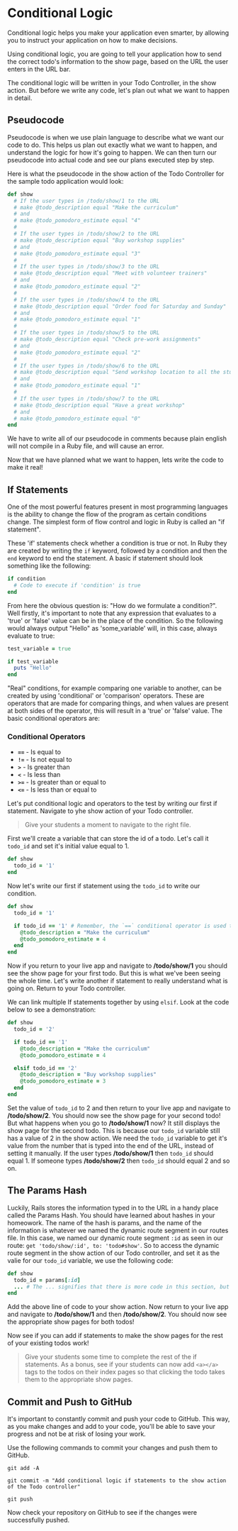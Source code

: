 # Conditional Logic
Conditional logic helps you make your application even smarter, by allowing you to instruct your application on how to make decisions.

Using conditional logic, you are going to tell your application how to send the correct todo's information to the show page, based on the URL the user enters in the URL bar.

The conditional logic will be written in your Todo Controller, in the show action. But before we write any code, let's plan out what we want to happen in detail.

## Pseudocode
Pseudocode is when we use plain language to describe what we want our code to do. This helps us plan out exactly what we want to happen, and understand the logic for how it's going to happen. We can then turn our pseudocode into actual code and see our plans executed step by step.

Here is what the pseudocode in the show action of the Todo Controller for the sample todo application would look:
```ruby
def show
  # If the user types in /todo/show/1 to the URL
  # make @todo_description equal "Make the curriculum"
  # and
  # make @todo_pomodoro_estimate equal "4"
  #
  # If the user types in /todo/show/2 to the URL
  # make @todo_description equal "Buy workshop supplies"
  # and
  # make @todo_pomodoro_estimate equal "3"
  #
  # If the user types in /todo/show/3 to the URL
  # make @todo_description equal "Meet with volunteer trainers"
  # and
  # make @todo_pomodoro_estimate equal "2"
  #
  # If the user types in /todo/show/4 to the URL
  # make @todo_description equal "Order food for Saturday and Sunday"
  # and
  # make @todo_pomodoro_estimate equal "1"
  #
  # If the user types in /todo/show/5 to the URL
  # make @todo_description equal "Check pre-work assignments"
  # and
  # make @todo_pomodoro_estimate equal "2"
  #
  # If the user types in /todo/show/6 to the URL
  # make @todo_description equal "Send workshop location to all the students"
  # and
  # make @todo_pomodoro_estimate equal "1"
  #
  # If the user types in /todo/show/7 to the URL
  # make @todo_description equal "Have a great workshop"
  # and
  # make @todo_pomodoro_estimate equal "0"
end
```

We have to write all of our pseudocode in comments because plain english will not compile in a Ruby file, and will cause an error.

Now that we have planned what we want to happen, lets write the code to make it real!

## If Statements
One of the most powerful features present in most programming languages is the ability to change the flow of the program as certain conditions change. The simplest form of flow control and logic in Ruby is called an "if statement".

These 'if' statements check whether a condition is true or not. In Ruby they are created by writing the `if` keyword, followed by a condition and then the `end` keyword to end the statement. A basic if statement should look something like the following:
```ruby
if condition
  # Code to execute if 'condition' is true
end
```

From here the obvious question is: "How do we formulate a condition?". Well firstly, it's important to note that any expression that evaluates to a 'true' or 'false' value can be in the place of the condition. So the following would always output "Hello" as 'some_variable' will, in this case, always evaluate to true:
```ruby
test_variable = true

if test_variable
  puts "Hello"
end
```

"Real" conditions, for example comparing one variable to another, can be created by using 'conditional' or 'comparison' operators. These are operators that are made for comparing things, and when values are present at both sides of the operator, this will result in a 'true' or 'false' value. The basic conditional operators are:

### Conditional Operators
  * **`==`** - Is equal to
  * **`!=`** - Is not equal to
  * **`>`** - Is greater than
  * **`<`** - Is less than
  * **`>=`** - Is greater than or equal to
  * **`<=`** - Is less than or equal to

Let's put conditional logic and operators to the test by writing our first if statement. Navigate to yhe show action of your Todo controller.

>Give your students a moment to navigate to the right file.

First we'll create a variable that can store the id of a todo. Let's call it `todo_id` and set it's initial value equal to 1.
```ruby
def show
  todo_id = '1'
end
```

Now let's write our first if statement using the `todo_id` to write our condition.
```ruby
def show
  todo_id = '1'

  if todo_id == '1' # Remember, the `==` conditional operator is used to check if two things are equal to each other.
    @todo_description = "Make the curriculum"
    @todo_pomodoro_estimate = 4
  end
end
```

Now if you return to your live app and navigate to **/todo/show/1** you should see the show page for your first todo. But this is what we've been seeing the whole time. Let's write another if statement to really understand what is going on. Return to your Todo controller.

We can link multiple If statements together by using `elsif`. Look at the code below to see a demonstration:
```ruby
def show
  todo_id = '2'

  if todo_id == '1'
    @todo_description = "Make the curriculum"
    @todo_pomodoro_estimate = 4

  elsif todo_id == '2'
    @todo_description = "Buy workshop supplies"
    @todo_pomodoro_estimate = 3
  end
end
```

Set the value of `todo_id` to 2 and then return to your live app and navigate to **/todo/show/2**. You should now see the show page for your second todo! But what happens when you go to **/todo/show/1** now? It still displays the show page for the second todo. This is because our `todo_id` variable still has a value of 2 in the show action. We need the `todo_id` variable to get it's value from the number that is typed into the end of the URL, instead of setting it manually. If the user types **/todo/show/1** then `todo_id` should equal 1. If someone types **/todo/show/2** then `todo_id` should equal 2 and so on.

## The Params Hash
Luckily, Rails stores the information typed in to the URL in a handy place called the Params Hash. You should have learned about hashes in your homeowork. The name of the hash is params, and the name of the information is whatever we named the dynamic route segment in our routes file. In this case, we named our dynamic route segment `:id` as seen in our route: `get 'todo/show/:id', to: 'todo#show'`. So to access the dynamic route segment in the show action of our Todo controller, and set it as the valie for our `todo_id` variable, we use the following code:
```ruby
def show
  todo_id = params[:id]
  ... # The ... signifies that there is more code in this section, but is not shown in the example for the sake of brevity
end
```

Add the above line of code to your show action. Now return to your live app and navigate to **/todo/show/1** and then **/todo/show/2**. You should now see the appropriate show pages for both todos!

Now see if you can add if statements to make the show pages for the rest of your existing todos work!

>Give your students some time to complete the rest of the if statements. As a bonus, see if your students can now add `<a></a>` tags to the todos on their index pages so that clicking the todo takes them to the appropriate show pages.

## Commit and Push to GitHub
It's important to constantly commit and push your code to GitHub. This way, as you make changes and add to your code, you'll be able to save your progress and not be at risk of losing your work.

Use the following commands to commit your changes and push them to GitHub.

```shell
git add -A
```

```shell
git commit -m "Add conditional logic if statements to the show action of the Todo controller"
```

```shell
git push
```

Now check your repository on GitHub to see if the changes were successfully pushed.
